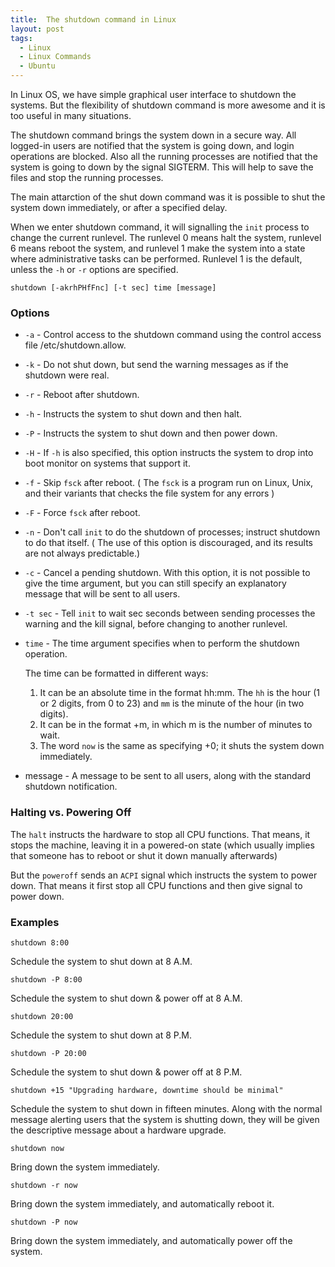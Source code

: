 ```yaml
---
title:  The shutdown command in Linux
layout: post
tags:
  - Linux
  - Linux Commands
  - Ubuntu
---
```


In Linux OS, we have simple graphical user interface to shutdown the systems. But the flexibility of shutdown command is more awesome and it is too useful in many situations.

The shutdown command brings the system down in a secure way. All logged-in users are notified that the system is going down, and login operations are blocked. Also all the running processes are notified that the system is going to down by the signal SIGTERM. This will help to save the files and stop the running processes.

The main attarction of the shut down command was it is possible to shut the system down immediately, or after a specified delay.

When we enter shutdown command, it will signalling the `init` process to change the current runlevel. The runlevel 0 means halt the system, runlevel 6 means reboot the system, and runlevel 1 make the system into a state where administrative tasks can be performed. Runlevel 1 is the default, unless the `-h` or `-r` options are specified.

	shutdown [-akrhPHfFnc] [-t sec] time [message]

### Options

* `-a` -	Control access to the shutdown command using the control access file /etc/shutdown.allow.
* `-k` -	Do not shut down, but send the warning messages as if the shutdown were real.
* `-r` -	Reboot after shutdown.
* `-h` -	Instructs the system to shut down and then halt.
* `-P` -	Instructs the system to shut down and then power down.
* `-H` -	If `-h` is also specified, this option instructs the system to drop into boot monitor on systems that support it.
* `-f` -	Skip `fsck` after reboot. ( The `fsck` is a program run on Linux, Unix, and their variants that checks the file system for any errors )
* `-F` -	Force `fsck` after reboot.
* `-n` -	Don't call `init` to do the shutdown of processes; instruct shutdown to do that itself. ( The use of this option is discouraged, and its results are not always predictable.)
* `-c` -	Cancel a pending shutdown. With this option, it is not possible to give the time argument, but you can still specify an explanatory message that will be sent to all users.
* `-t sec` -	Tell `init` to wait sec seconds between sending processes the warning and the kill signal, before changing to another runlevel.
* `time` -	The time argument specifies when to perform the shutdown operation.

	The time can be formatted in different ways:

	1. It can be an absolute time in the format hh:mm. The `hh` is the hour (1 or 2 digits, from 0 to 23) and `mm` is the minute of the hour (in two digits).
	2. It can be in the format +m, in which m is the number of minutes to wait.
	3. The word `now` is the same as specifying +0; it shuts the system down immediately.

* message	- A message to be sent to all users, along with the standard shutdown notification.

### Halting vs. Powering Off

The `halt` instructs the hardware to stop all CPU functions. That means, it stops the machine, leaving it in a powered-on state (which usually implies that someone has to reboot or shut it down manually afterwards)

But the `poweroff` sends an `ACPI` signal which instructs the system to power down. That means it first stop all CPU functions and then give signal to power down.

### Examples

	shutdown 8:00
	
Schedule the system to shut down at 8 A.M.

	shutdown -P 8:00

Schedule the system to shut down & power off at 8 A.M.

	shutdown 20:00

Schedule the system to shut down at 8 P.M.

	shutdown -P 20:00

Schedule the system to shut down & power off at 8 P.M.

	shutdown +15 "Upgrading hardware, downtime should be minimal"

Schedule the system to shut down in fifteen minutes. Along with the normal message alerting users that the system is shutting down, they will be given the descriptive message about a hardware upgrade.

	shutdown now

Bring down the system immediately.

	shutdown -r now

Bring down the system immediately, and automatically reboot it.

	shutdown -P now

Bring down the system immediately, and automatically power off the system.
